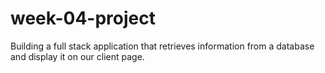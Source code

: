 # week-04-project
Building a full stack application that retrieves information from a database and display it on our client page.
